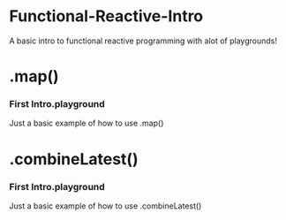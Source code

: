 # Functional-Reactive-Intro
A basic intro to functional reactive programming with alot of playgrounds!


# .map()
### First Intro.playground
 Just a basic example of how to use .map()




# .combineLatest()
### First Intro.playground
 Just a basic example of how to use .combineLatest()


